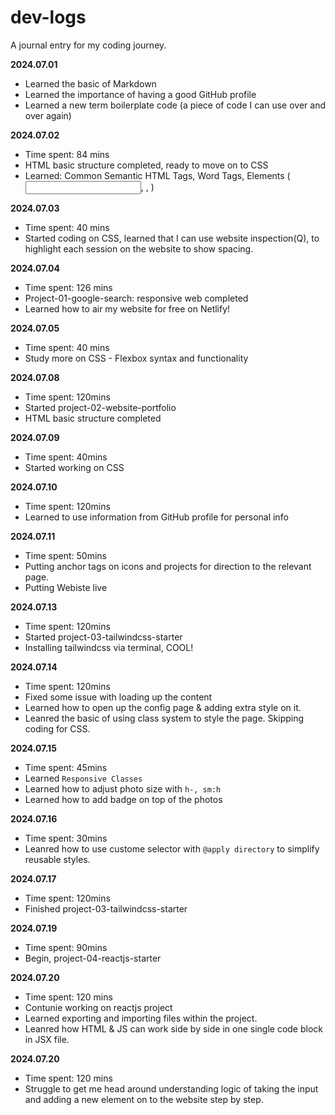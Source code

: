# dev-logs
 
A journal entry for my coding journey.

**2024.07.01**

- Learned the basic of Markdown
- Learned the importance of having a good GitHub profile
- Learned a new term boilerplate code (a piece of code I can use over and over again)

**2024.07.02**
- Time spent: 84 mins
- HTML basic structure completed, ready to move on to CSS
- Learned: Common Semantic HTML Tags, Word Tags, Elements (<input/>, <a>, <span>)

**2024.07.03**
- Time spent: 40 mins
- Started coding on CSS, learned that I can use website inspection(Q), to highlight each session on the website to show spacing.

**2024.07.04**
- Time spent: 126 mins
- Project-01-google-search: responsive web completed
- Learned how to air my website for free on Netlify!

**2024.07.05**
- Time spent: 40 mins
- Study more on CSS - Flexbox syntax and functionality

**2024.07.08**
- Time spent: 120mins
- Started project-02-website-portfolio
- HTML basic structure completed

**2024.07.09**
- Time spent: 40mins
- Started working on CSS

**2024.07.10**
- Time spent: 120mins
- Learned to use information from GitHub profile for personal info

**2024.07.11**
- Time spent: 50mins
- Putting anchor tags on icons and projects for direction to the relevant page.
- Putting Webiste live

**2024.07.13**
- Time spent: 120mins
- Started project-03-tailwindcss-starter
- Installing tailwindcss via terminal, COOL!

**2024.07.14**
- Time spent: 120mins
- Fixed some issue with loading up the content
- Learned how to open up the config page & adding extra style on it.
- Leanred the basic of using class system to style the page. Skipping coding for CSS. 

**2024.07.15**
- Time spent: 45mins
- Learned `Responsive Classes` 
- Learned how to adjust photo size with `h-, sm:h `
- Learned how to add badge on top of the photos

**2024.07.16**
- Time spent: 30mins
- Leanred how to use custome selector with `@apply directory` to simplify reusable styles.

**2024.07.17**
- Time spent: 120mins
- Finished project-03-tailwindcss-starter

**2024.07.19**
- Time spent: 90mins
- Begin, project-04-reactjs-starter

**2024.07.20**
- Time spent: 120 mins
- Contunie working on reactjs project
- Learned exporting and importing files within the project. 
- Leanred how HTML & JS can work side by side in one single code block in JSX file. 

**2024.07.20**
- Time spent: 120 mins
- Struggle to get me head around understanding logic of taking the input and adding a new element on to the website step by step. 
